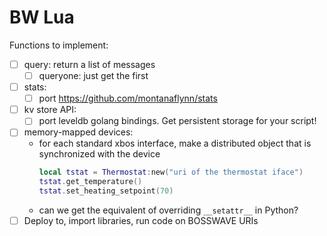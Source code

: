 # BW Lua

Functions to implement:
- [ ] query: return a list of messages
    - [ ] queryone: just get the first
- [ ] stats:
    - [ ] port https://github.com/montanaflynn/stats
- [ ] kv store API:
    - [ ] port leveldb golang bindings. Get persistent storage for your script!
- [ ] memory-mapped devices:
    - for each standard xbos interface, make a distributed object that is synchronized with the device
      ```lua
      local tstat = Thermostat:new("uri of the thermostat iface")
      tstat.get_temperature()
      tstat.set_heating_setpoint(70)
      ```
    - can we get the equivalent of overriding `__setattr__` in Python?
- [ ] Deploy to, import libraries, run code on BOSSWAVE URIs
